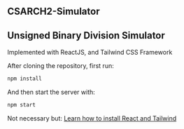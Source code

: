 ## CSARCH2-Simulator


## Unsigned Binary Division Simulator 
Implemented with ReactJS, and Tailwind CSS Framework

After cloning the repository, first run:
```bash
npm install
```

And then start the server with:
```bash
npm start
```

Not necessary but:
[Learn how to install React and Tailwind](https://tailwindcss.com/docs/guides/create-react-app)
